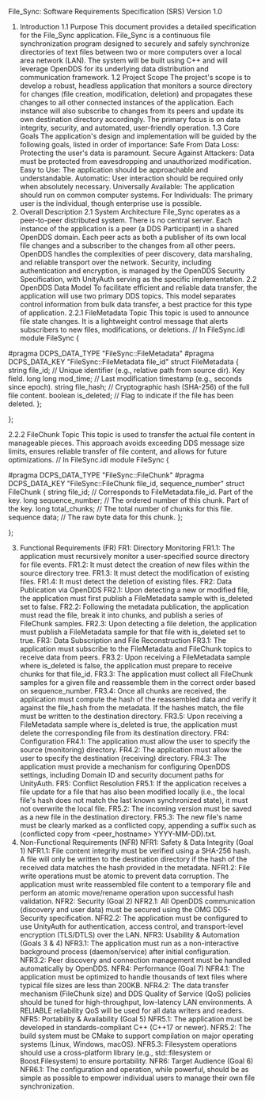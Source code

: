 File_Sync: Software Requirements Specification (SRS)
Version 1.0

1. Introduction
   1.1 Purpose
   This document provides a detailed specification for the File_Sync application. File_Sync is a continuous file synchronization program designed to securely and safely synchronize directories of text files between two or more computers over a local area network (LAN). The system will be built using C++ and will leverage OpenDDS for its underlying data distribution and communication framework.
   1.2 Project Scope
   The project's scope is to develop a robust, headless application that monitors a source directory for changes (file creation, modification, deletion) and propagates these changes to all other connected instances of the application. Each instance will also subscribe to changes from its peers and update its own destination directory accordingly. The primary focus is on data integrity, security, and automated, user-friendly operation.
   1.3 Core Goals
   The application's design and implementation will be guided by the following goals, listed in order of importance:
   Safe From Data Loss: Protecting the user's data is paramount.
   Secure Against Attackers: Data must be protected from eavesdropping and unauthorized modification.
   Easy to Use: The application should be approachable and understandable.
   Automatic: User interaction should be required only when absolutely necessary.
   Universally Available: The application should run on common computer systems.
   For Individuals: The primary user is the individual, though enterprise use is possible.
2. Overall Description
   2.1 System Architecture
   File_Sync operates as a peer-to-peer distributed system. There is no central server. Each instance of the application is a peer (a DDS Participant) in a shared OpenDDS domain. Each peer acts as both a publisher of its own local file changes and a subscriber to the changes from all other peers.
   OpenDDS handles the complexities of peer discovery, data marshaling, and reliable transport over the network. Security, including authentication and encryption, is managed by the OpenDDS Security Specification, with UnityAuth serving as the specific implementation.
   2.2 OpenDDS Data Model
   To facilitate efficient and reliable data transfer, the application will use two primary DDS topics. This model separates control information from bulk data transfer, a best practice for this type of application.
   2.2.1 FileMetadata Topic
   This topic is used to announce file state changes. It is a lightweight control message that alerts subscribers to new files, modifications, or deletions.
   // In FileSync.idl
   module FileSync {

#pragma DCPS_DATA_TYPE "FileSync::FileMetadata"
#pragma DCPS_DATA_KEY "FileSync::FileMetadata file_id"
struct FileMetadata {
string file_id; // Unique identifier (e.g., relative path from source dir). Key field.
long long mod_time; // Last modification timestamp (e.g., seconds since epoch).
string file_hash; // Cryptographic hash (SHA-256) of the full file content.
boolean is_deleted; // Flag to indicate if the file has been deleted.
};

};

2.2.2 FileChunk Topic
This topic is used to transfer the actual file content in manageable pieces. This approach avoids exceeding DDS message size limits, ensures reliable transfer of file content, and allows for future optimizations.
// In FileSync.idl
module FileSync {

#pragma DCPS_DATA_TYPE "FileSync::FileChunk"
#pragma DCPS_DATA_KEY "FileSync::FileChunk file_id, sequence_number"
struct FileChunk {
string file_id; // Corresponds to FileMetadata.file_id. Part of the key.
long sequence_number; // The ordered number of this chunk. Part of the key.
long total_chunks; // The total number of chunks for this file.
sequence<octet> data; // The raw byte data for this chunk.
};

};

3. Functional Requirements (FR)
   FR1: Directory Monitoring
   FR1.1: The application must recursively monitor a user-specified source directory for file events.
   FR1.2: It must detect the creation of new files within the source directory tree.
   FR1.3: It must detect the modification of existing files.
   FR1.4: It must detect the deletion of existing files.
   FR2: Data Publication via OpenDDS
   FR2.1: Upon detecting a new or modified file, the application must first publish a FileMetadata sample with is_deleted set to false.
   FR2.2: Following the metadata publication, the application must read the file, break it into chunks, and publish a series of FileChunk samples.
   FR2.3: Upon detecting a file deletion, the application must publish a FileMetadata sample for that file with is_deleted set to true.
   FR3: Data Subscription and File Reconstruction
   FR3.1: The application must subscribe to the FileMetadata and FileChunk topics to receive data from peers.
   FR3.2: Upon receiving a FileMetadata sample where is_deleted is false, the application must prepare to receive chunks for that file_id.
   FR3.3: The application must collect all FileChunk samples for a given file and reassemble them in the correct order based on sequence_number.
   FR3.4: Once all chunks are received, the application must compute the hash of the reassembled data and verify it against the file_hash from the metadata. If the hashes match, the file must be written to the destination directory.
   FR3.5: Upon receiving a FileMetadata sample where is_deleted is true, the application must delete the corresponding file from its destination directory.
   FR4: Configuration
   FR4.1: The application must allow the user to specify the source (monitoring) directory.
   FR4.2: The application must allow the user to specify the destination (receiving) directory.
   FR4.3: The application must provide a mechanism for configuring OpenDDS settings, including Domain ID and security document paths for UnityAuth.
   FR5: Conflict Resolution
   FR5.1: If the application receives a file update for a file that has also been modified locally (i.e., the local file's hash does not match the last known synchronized state), it must not overwrite the local file.
   FR5.2: The incoming version must be saved as a new file in the destination directory.
   FR5.3: The new file's name must be clearly marked as a conflicted copy, appending a suffix such as (conflicted copy from <peer_hostname> YYYY-MM-DD).txt.
4. Non-Functional Requirements (NFR)
   NFR1: Safety & Data Integrity (Goal 1)
   NFR1.1: File content integrity must be verified using a SHA-256 hash. A file will only be written to the destination directory if the hash of the received data matches the hash provided in the metadata.
   NFR1.2: File write operations must be atomic to prevent data corruption. The application must write reassembled file content to a temporary file and perform an atomic move/rename operation upon successful hash validation.
   NFR2: Security (Goal 2)
   NFR2.1: All OpenDDS communication (discovery and user data) must be secured using the OMG DDS-Security specification.
   NFR2.2: The application must be configured to use UnityAuth for authentication, access control, and transport-level encryption (TLS/DTLS) over the LAN.
   NFR3: Usability & Automation (Goals 3 & 4)
   NFR3.1: The application must run as a non-interactive background process (daemon/service) after initial configuration.
   NFR3.2: Peer discovery and connection management must be handled automatically by OpenDDS.
   NFR4: Performance (Goal 7)
   NFR4.1: The application must be optimized to handle thousands of text files where typical file sizes are less than 200KB.
   NFR4.2: The data transfer mechanism (FileChunk size) and DDS Quality of Service (QoS) policies should be tuned for high-throughput, low-latency LAN environments. A RELIABLE reliability QoS will be used for all data writers and readers.
   NFR5: Portability & Availability (Goal 5)
   NFR5.1: The application must be developed in standards-compliant C++ (C++17 or newer).
   NFR5.2: The build system must be CMake to support compilation on major operating systems (Linux, Windows, macOS).
   NFR5.3: Filesystem operations should use a cross-platform library (e.g., std::filesystem or Boost.Filesystem) to ensure portability.
   NFR6: Target Audience (Goal 6)
   NFR6.1: The configuration and operation, while powerful, should be as simple as possible to empower individual users to manage their own file synchronization.
